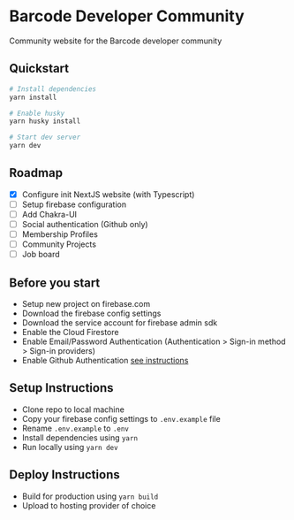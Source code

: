 # Barcode Developer Community

Community website for the Barcode developer community

## Quickstart

```sh
# Install dependencies
yarn install

# Enable husky
yarn husky install

# Start dev server
yarn dev
```

## Roadmap

- [x] Configure init NextJS website (with Typescript)
- [ ] Setup firebase configuration
- [ ] Add Chakra-UI
- [ ] Social authentication (Github only)
- [ ] Membership Profiles
- [ ] Community Projects
- [ ] Job board

## Before you start

- Setup new project on firebase.com
- Download the firebase config settings
- Download the service account for firebase admin sdk
- Enable the Cloud Firestore
- Enable Email/Password Authentication (Authentication > Sign-in method > Sign-in providers)
- Enable Github Authentication [see instructions](https://firebase.google.com/docs/auth/web/github-auth?authuser=0)

## Setup Instructions

- Clone repo to local machine
- Copy your firebase config settings to `.env.example` file
- Rename `.env.example` to `.env`
- Install dependencies using `yarn`
- Run locally using `yarn dev`

## Deploy Instructions

- Build for production using `yarn build`
- Upload to hosting provider of choice
